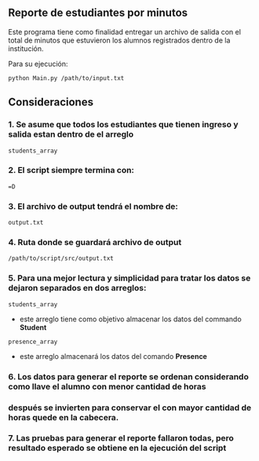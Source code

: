## Reporte de estudiantes por minutos

Este programa tiene como finalidad entregar un archivo de salida con el total de minutos 
que estuvieron los alumnos registrados dentro de la institución.

Para su ejecución:
```
python Main.py /path/to/input.txt
```
## Consideraciones

### 1. Se asume que todos los estudiantes que tienen ingreso y salida estan dentro de el arreglo 
```
students_array
```
### 2. El script siempre termina con:
```
=D
```
### 3. El archivo de output tendrá el nombre de: 
```
output.txt
```
	
### 4. Ruta donde se guardará archivo de output
```
/path/to/script/src/output.txt
```

### 5. Para una mejor lectura y simplicidad para tratar los datos se dejaron separados en dos arreglos:
```
students_array
```
	
- este arreglo tiene como objetivo almacenar los datos del commando **Student**
```
presence_array
```
- este arreglo almacenará los datos del comando **Presence**

### 6. Los datos para generar el reporte se ordenan considerando como llave el alumno con menor cantidad de horas
### después se invierten para conservar el con mayor cantidad de horas quede en la cabecera.

### 7. Las pruebas para generar el reporte fallaron todas, pero resultado esperado se obtiene en la ejecución del script




